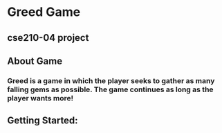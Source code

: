 # Greed Game 
## cse210-04 project

## About Game
### Greed is a game in which the player seeks to gather as many falling gems as possible. The game continues as long as the player wants more!

## Getting Started: